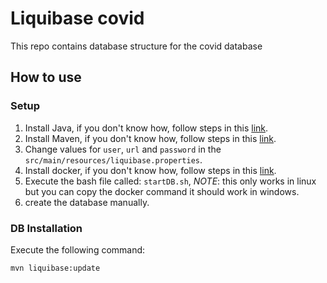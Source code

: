 # Liquibase covid

This repo contains database structure for the covid database

## How to use

### Setup
1. Install Java, if you don't know how, follow steps in this [link](https://www.java.com/en/download/help/windows_manual_download.html).
2. Install Maven, if you don't know how, follow steps in this [link](https://maven.apache.org/install.html). 
3. Change values for `user`, `url` and `password` in the `src/main/resources/liquibase.properties`.
4. Install docker, if you don't know how, follow steps in this [link](https://docs.docker.com/get-docker/).
5. Execute the bash file called: `startDB.sh`, _NOTE_: this only works in linux but you can copy the docker command it should work in windows.
6.  create the database manually.
    
### DB Installation 
Execute the following command:
```shell
mvn liquibase:update
```
